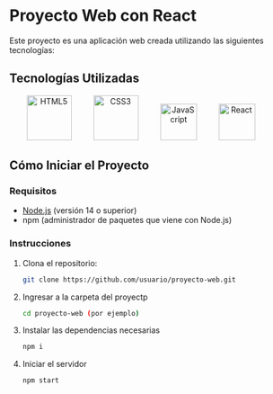 # Proyecto Web con React

Este proyecto es una aplicación web creada utilizando las siguientes tecnologías:

## Tecnologías Utilizadas

<p align="center">
  <img src="https://upload.wikimedia.org/wikipedia/commons/6/61/HTML5_logo_and_wordmark.svg" alt="HTML5" width="80" height="80" style="margin-right: 35px;"/>
  <img src="https://upload.wikimedia.org/wikipedia/commons/d/d5/CSS3_logo_and_wordmark.svg" alt="CSS3" width="80" height="80" style="margin-right: 35px;"/>
  <img src="https://upload.wikimedia.org/wikipedia/commons/6/6a/JavaScript-logo.png" alt="JavaScript" width="65" height="65" style="margin-right: 35px;"/>
  <img src="https://upload.wikimedia.org/wikipedia/commons/a/a7/React-icon.svg" alt="React" width="65" height="65" style="margin-right: 35px;"/>
</p>

## Cómo Iniciar el Proyecto

### Requisitos

- [Node.js](https://nodejs.org/) (versión 14 o superior)
- npm (administrador de paquetes que viene con Node.js)

### Instrucciones

1. Clona el repositorio:
   ```bash
   git clone https://github.com/usuario/proyecto-web.git
   ```
2. Ingresar a la carpeta del proyectp
   ```bash
   cd proyecto-web (por ejemplo)
   ```
3. Instalar las dependencias necesarias
   ```bash
   npm i
   ```
4. Iniciar el servidor
   ```bash
   npm start
   ```